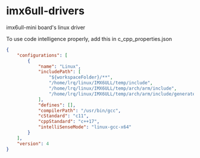 # imx6ull-drivers
imx6ull-mini board's linux driver

To use code intelligence properly, add this in c_cpp_properties.json

```json
{
    "configurations": [
        {
            "name": "Linux",
            "includePath": [
                "${workspaceFolder}/**",
                "/home/lrq/linux/IMX6ULL/temp/include",
                "/home/lrq/linux/IMX6ULL/temp/arch/arm/include",
                "/home/lrq/linux/IMX6ULL/temp/arch/arm/include/generated/"
            ],
            "defines": [],
            "compilerPath": "/usr/bin/gcc",
            "cStandard": "c11",
            "cppStandard": "c++17",
            "intelliSenseMode": "linux-gcc-x64"
        }
    ],
    "version": 4
}
```
